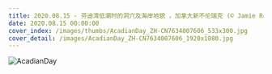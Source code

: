 ```yaml
---
title: 2020.08.15 - 芬迪湾低潮时的洞穴及海岸地貌 ，加拿大新不伦瑞克 (© Jamie Roach/Shutterstock)
date: 2020.08.15 00:00:00
cover_index: /images/thumbs/AcadianDay_ZH-CN7634007606_533x300.jpg
cover_detail: /images/AcadianDay_ZH-CN7634007606_1920x1080.jpg
---
```


![AcadianDay](/images/AcadianDay_ZH-CN7634007606_1920x1080.jpg)
